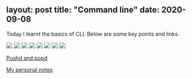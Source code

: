 
layout: post
title: "Command line"
date: 2020-09-08
---

Today I learnt the basics of CLI. Below are some key points and links.


<img src = "/images/Importantshortcuts.jpg">
<img src = "/images/readfile.jpg">
<img src = "/images/movement.jpg">
<img src = "/images/History.jpg">
<img src = "/images/GetUnstuck.jpg">
<img src = "/images/wildcard_operators.jpg">
<img src = "/images/pushd_command.jpg">
<img src = "/images/Help_with_forfiles_icacls,_runas_attrib_commands.jpg">
<p><a href="https://opensource.com/article/19/8/navigating-bash-shell-pushd-popd">Pushd and popd</a></p>
<p><a href="/images/notes-on-CLI.pdf">My personal notes</a></p>
